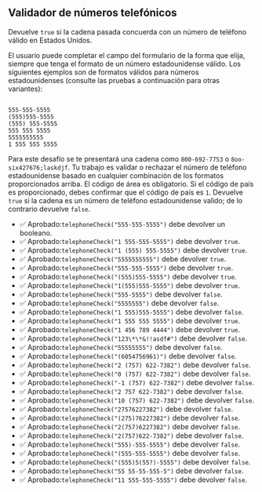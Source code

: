 ## Validador de números telefónicos

Devuelve `true` si la cadena pasada concuerda con un número de teléfono válido en Estados Unidos.

El usuario puede completar el campo del formulario de la forma que elija, siempre que tenga el formato de un número estadounidense válido. Los siguientes ejemplos son de formatos válidos para números estadounidenses (consulte las pruebas a continuación para otras variantes):

<pre><code>
555-555-5555
(555)555-5555
(555) 555-5555
555 555 5555
5555555555
1 555 555 5555
</code></pre>

Para este desafío se te presentará una cadena como `800-692-7753` o `8oo-six427676;laskdjf`. Tu trabajo es validar o rechazar el número de teléfono estadounidense basado en cualquier combinación de los formatos proporcionados arriba. El código de área es obligatorio. Si el código de país es proporcionado, debes confirmar que el código de país es `1`. Devuelve `true` si la cadena es un número de teléfono estadounidense valido; de lo contrario devuelve `false`.

- ✅ Aprobado:`telephoneCheck("555-555-5555")` debe devolver un booleano.
- ✅ Aprobado:`telephoneCheck("1 555-555-5555")` debe devolver `true`.
- ✅ Aprobado:`telephoneCheck("1 (555) 555-5555")` debe devolver `true`.
- ✅ Aprobado:`telephoneCheck("5555555555")` debe devolver `true`.
- ✅ Aprobado:`telephoneCheck("555-555-5555")` debe devolver `true`.
- ✅ Aprobado:`telephoneCheck("(555)555-5555")` debe devolver `true`.
- ✅ Aprobado:`telephoneCheck("1(555)555-5555")` debe devolver `true`.
- ✅ Aprobado:`telephoneCheck("555-5555")` debe devolver `false`.
- ✅ Aprobado:`telephoneCheck("5555555")` debe devolver `false`.
- ✅ Aprobado:`telephoneCheck("1 555)555-5555")` debe devolver `false`.
- ✅ Aprobado:`telephoneCheck("1 555 555 5555")` debe devolver `true`.
- ✅ Aprobado:`telephoneCheck("1 456 789 4444")` debe devolver `true`.
- ✅ Aprobado:`telephoneCheck("123\*\*&!!asdf#")` debe devolver `false`.
- ✅ Aprobado:`telephoneCheck("55555555")` debe devolver `false`.
- ✅ Aprobado:`telephoneCheck("(6054756961)")` debe devolver `false`.
- ✅ Aprobado:`telephoneCheck("2 (757) 622-7382")` debe devolver `false`.
- ✅ Aprobado:`telephoneCheck("0 (757) 622-7382")` debe devolver `false`.
- ✅ Aprobado:`telephoneCheck("-1 (757) 622-7382")` debe devolver `false`.
- ✅ Aprobado:`telephoneCheck("2 757 622-7382")` debe devolver `false`.
- ✅ Aprobado:`telephoneCheck("10 (757) 622-7382")` debe devolver `false`.
- ✅ Aprobado:`telephoneCheck("27576227382")` debe devolver `false`.
- ✅ Aprobado:`telephoneCheck("(275)76227382")` debe devolver `false`.
- ✅ Aprobado:`telephoneCheck("2(757)6227382")` debe devolver `false`.
- ✅ Aprobado:`telephoneCheck("2(757)622-7382")` debe devolver `false`.
- ✅ Aprobado:`telephoneCheck("555)-555-5555")` debe devolver `false`.
- ✅ Aprobado:`telephoneCheck("(555-555-5555")` debe devolver `false`.
- ✅ Aprobado:`telephoneCheck("(555)5(55?)-5555")` debe devolver `false`.
- ✅ Aprobado:`telephoneCheck("55 55-55-555-5")` debe devolver `false`.
- ✅ Aprobado:`telephoneCheck("11 555-555-5555")` debe devolver `false`.
